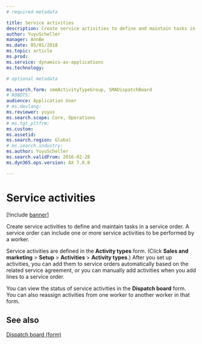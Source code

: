 ```yaml
---
# required metadata

title: Service activities 
description: Create service activities to define and maintain tasks in a service order.
author: YuyuScheller
manager: AnnBe
ms.date: 05/01/2018
ms.topic: article
ms.prod: 
ms.service: dynamics-ax-applications
ms.technology: 

# optional metadata

ms.search.form: smmActivityTypeGroup, SMADispatchBoard
# ROBOTS: 
audience: Application User
# ms.devlang: 
ms.reviewer: yuyus
ms.search.scope: Core, Operations
# ms.tgt_pltfrm: 
ms.custom: 
ms.assetid: 
ms.search.region: Global
# ms.search.industry: 
ms.author: YuyuScheller
ms.search.validFrom: 2016-02-28
ms.dyn365.ops.version: AX 7.0.0

---
```


# Service activities        

[!include [banner](../includes/banner.md)]


Create service activities to define and maintain tasks in a service order. A service order can include one or more service activities to be performed by a worker.

Service activities are defined in the **Activity types** form. (Click **Sales and marketing** \> **Setup** \> **Activities** \> **Activity types**.) After you set up activities, you can add them to service orders automatically based on the related service agreement, or you can manually add activities when you add lines to a service order.

You can view the status of service activities in the **Dispatch board** form. You can also reassign activities from one worker to another worker in that form.

## See also

[Dispatch board (form)](https://technet.microsoft.com/en-us/library/hh242789\(v=ax.60\))

